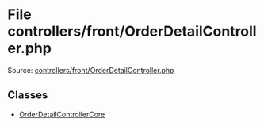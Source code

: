 File controllers/front/OrderDetailController.php
=========

Source: [controllers/front/OrderDetailController.php](https://github.com/PrestaShop/PrestaShop/blob/1.5.0.17/controllers/front/OrderDetailController.php)


Classes
-------

* [OrderDetailControllerCore](class.OrderDetailControllerCore.md)

